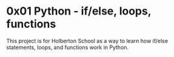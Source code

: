 # 0x01 Python - if/else, loops, functions
This project is for Holberton School as a way to learn how if/else statements, loops, and functions work in Python.
